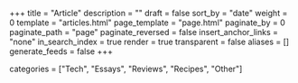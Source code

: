 +++
title = "Article"
description = ""
draft = false
sort_by = "date"
weight = 0
template = "articles.html"
page_template = "page.html"
paginate_by = 0
paginate_path = "page"
paginate_reversed = false
insert_anchor_links = "none"
in_search_index = true
render = true
transparent = false
aliases = []
generate_feeds = false
+++

categories = ["Tech", "Essays", "Reviews", "Recipes", "Other"]
